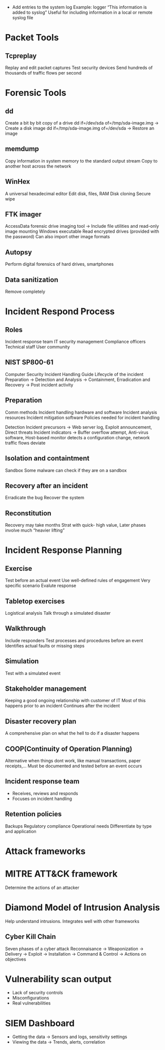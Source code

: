 - Add entries to the system log
Example: logger “This information is added to syslog”
Useful for including information in a local or remote syslog file


# Packet Tools
## Tcpreplay
Replay and edit packet captures
Test security devices
Send hundreds of thousands of traffic flows per second

# Forensic Tools
## dd
Create a bit by bit copy of a drive
dd if=/dev/sda of=/tmp/sda-image.img → Create a disk image
dd if=/tmp/sda-image.img of=/dev/sda → Restore an image

## memdump
Copy information in system memory to the standard output stream
Copy to another host across the network

## WinHex
A universal hexadecimal editor
Edit disk, files, RAM
Disk cloning
Secure wipe

## FTK imager
AccessData forensic drive imaging tool → Include file utilities and read-only image mounting
Windows executable
Read encrypted drives (provided with the password)
Can also import other image formats

## Autopsy
Perform digital forensics of hard drives, smartphones

## Data sanitization
Remove completely

# Incident Respond Process

## Roles
Incident response team
IT security management
Compliance officers
Technical staff
User community

## NIST SP800-61
Computer Security Incident Handling Guide
Lifecycle of the incident
Preparation → Detection and Analysis → Containment, Erradication and Recovery → Post incident activity

## Preparation
Comm methods
Incident handling hardware and software
Incident analysis resources
Incident mitigation software
Policies needed for incident handling

Detection
Incident precursors → Web server log, Exploit announcement, Direct threats
Incident indicators → Buffer overflow attempt, Anti-virus software, Host-based monitor detects a configuration change, network traffic flows deviate

## Isolation and containtment
Sandbox
Some malware can check if they are on a sandbox

## Recovery after an incident
Erradicate the bug
Recover the system

## Reconstitution
Recovery may take months
Strat with quick- high value, Later phases involve much “heavier lifting”


# Incident Response Planning

## Exercise
Test before an actual event
Use well-defined rules of engagement
Very specific scenario
Evalute response


## Tabletop exercises
Logistical analysis
Talk through a simulated disaster

## Walkthrough
Include responders
Test processes and procedures before an event
Identifies actual faults or missing steps

## Simulation
Test with a simulated  event

## Stakeholder management
Keeping a good ongoing relationship with customer of IT
Most of this happens prior to an incident
Continues after the incident


## Disaster recovery plan
A comprehensive plan on what the hell to do if a disaster happens

## COOP(Continuity of Operation Planning)
Alternative when things dont work, like manual transactions, paper receipts,… Must be documented and tested before an event occurs

## Incident response team
- Receives, reviews and responds
- Focuses on incident handling
## Retention policies
Backups
Regulatory compliance
Operational needs
Differentiate by type and application

# Attack frameworks

# MITRE ATT&CK framework
Determine the actions of an attacker

# Diamond Model of Intrusion Analysis
Help understand intrusions. Integrates well with other frameworks

## Cyber Kill Chain
Seven phases of a cyber attack
Reconnaisance → Weaponization → Delivery → Exploit → Installation → Command & Control → Actions on objectives

# Vulnerability scan output

- Lack of security controls
- Misconfigurations
- Real vulnerabilities

# SIEM Dashboard
- Getting the data → Sensors and logs, sensitivity settings
- Viewing the data → Trends, alerts, correlation